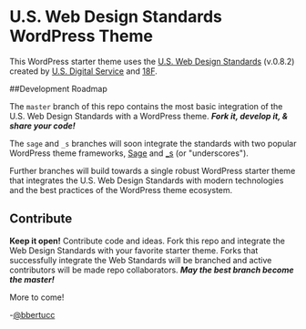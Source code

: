 # U.S. Web Design Standards WordPress Theme

This WordPress starter theme uses the [U.S. Web Design Standards] (v.0.8.2) created by [U.S. Digital Service] and [18F].

##Development Roadmap

The `master` branch of this repo contains the most basic integration of the U.S. Web Design Standards with a WordPress theme. _**Fork it, develop it, & share your code!**_

The `sage` and `_s` branches will soon integrate the standards with two popular WordPress theme frameworks, [Sage] and [_s] (or "underscores").

Further branches will build towards a single robust WordPress starter theme that integrates the U.S. Web Design Standards with modern technologies and the best practices of the WordPress theme ecosystem.

## Contribute
**Keep it open!** Contribute code and ideas. Fork this repo and integrate the Web Design Standards with your favorite starter theme. Forks that successfully integrate the Web Standards will be branched and active contributors will be made repo collaborators. _**May the best branch become the master!**_

More to come!

-[@bbertucc]

[U.S. Digital Service]:https://www.whitehouse.gov/digital/united-states-digital-service
[18F]:https://18f.gsa.gov/
[U.S. Web Design Standards]:https://playbook.cio.gov/designstandards/
[Sage]:https://github.com/roots/sage
[_s]:https://github.com/Automattic/_s
[@bbertucc]:https://github.com/bbertucc
